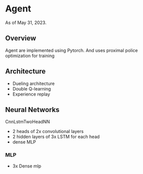 # Agent
As of May 31, 2023.

## Overview
Agent are implemented using Pytorch. And uses proximal police optimization for training

## Architecture
- Dueling architecture
- Double Q-learning
- Experience replay

## Neural Networks
CnnLstmTwoHeadNN
- 2 heads of 2x convolutional layers
- 2 hidden layers of 3x LSTM for each head
- dense MLP

### MLP
- 3x Dense mlp
